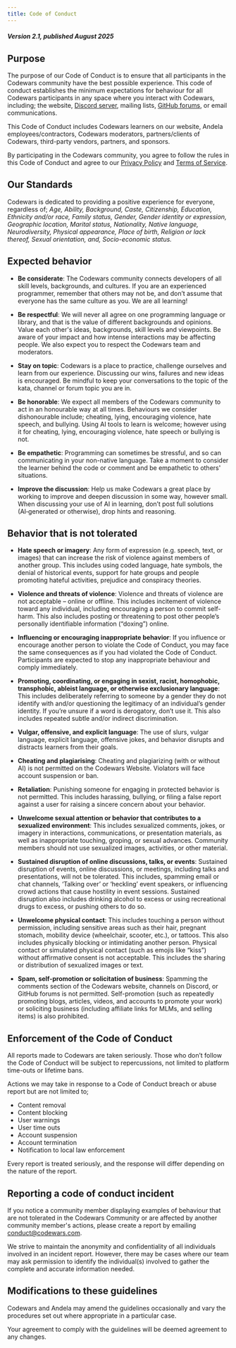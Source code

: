 ```yaml
---
title: Code of Conduct
---
```


##### Version 2.1, published August 2025

## Purpose
The purpose of our Code of Conduct is to ensure that all participants in the Codewars community have the best possible experience. This code of conduct establishes the minimum expectations for behaviour for all Codewars participants in any space where you interact with Codewars, including; the website, [Discord server](https://discord.gg/7U9t33jrgG), mailing lists, [GitHub forums](https://github.com/codewars/codewars.com/discussions), or email communications. 

This Code of Conduct includes Codewars learners on our website, Andela employees/contractors, Codewars moderators, partners/clients of Codewars, third-party vendors, partners, and sponsors.

By participating in the Codewars community, you agree to follow the rules in this Code of Conduct and agree to our [Privacy Policy](https://www.codewars.com/about/privacy) and [Terms of Service](https://www.codewars.com/about/terms-of-service). 

## Our Standards 
Codewars is dedicated to providing a positive experience for everyone, regardless of; _Age, Ability, Background, Caste, Citizenship, Education, Ethnicity and/or race, Family status, Gender, Gender identity or expression, Geographic location, Marital status, Nationality, Native language, Neurodiversity, Physical appearance, Place of birth, Religion or lack thereof, Sexual orientation, and, Socio-economic status._

## Expected behavior 

- **Be considerate**:
The Codewars community connects developers of all skill levels, backgrounds, and cultures. If you are an experienced programmer, remember that others may not be, and don’t assume that everyone has the same culture as you. We are all learning! 

- **Be respectful**:
We will never all agree on one programming language or library, and that is the value of different backgrounds and opinions. Value each other's ideas, backgrounds, skill levels and viewpoints. Be aware of your impact and how intense interactions may be affecting people. We also expect you to respect the Codewars team and moderators.

- **Stay on topic**:
Codewars is a place to practice, challenge ourselves and learn from our experience. Discussing our wins, failures and new ideas is encouraged. Be mindful to keep your conversations to the topic of the kata, channel or forum topic you are in.

- **Be honorable**:
We expect all members of the Codewars community to act in an honourable way at all times. Behaviours we consider dishonourable include; cheating, lying, encouraging violence, hate speech, and bullying. Using AI tools to learn is welcome; however using it for cheating, lying, encouraging violence, hate speech or bullying is not.


- **Be empathetic**:
Programming can sometimes be stressful, and so can communicating in your non-native language. Take a moment to consider the learner behind the code or comment and be empathetic to others' situations.

- **Improve the discussion**:
Help us make Codewars a great place by working to improve and deepen discussion in some way, however small. When discussing your use of AI in learning, don’t post full solutions (AI‑generated or otherwise), drop hints and reasoning.


## Behavior that is not tolerated 

- **Hate speech or imagery**:
Any form of expression (e.g. speech, text, or images) that can increase the risk of violence against members of another group. This includes using coded language, hate symbols, the denial of historical events, support for hate groups and people promoting hateful activities, prejudice and conspiracy theories.


- **Violence and threats of violence**:
Violence and threats of violence are not acceptable – online or offline. This includes incitement of violence toward any individual, including encouraging a person to commit self-harm. This also includes posting or threatening to post other people’s personally identifiable information (“doxing”) online. 


- **Influencing or encouraging inappropriate behavior**:
If you influence or encourage another person to violate the Code of Conduct, you may face the same consequences as if you had violated the Code of Conduct. Participants are expected to stop any inappropriate behaviour and comply immediately.


- **Promoting, coordinating, or engaging in sexist, racist, homophobic, transphobic, ableist language, or otherwise exclusionary language**:
This includes deliberately referring to someone by a gender they do not identify with and/or questioning the legitimacy of an individual’s gender identity. If you’re unsure if a word is derogatory, don’t use it. This also includes repeated subtle and/or indirect discrimination.


- **Vulgar, offensive, and explicit language**:
The use of slurs, vulgar language, explicit language, offensive jokes, and behavior disrupts and distracts learners from their goals. 


- **Cheating and plagiarising**:
Cheating and plagiarizing (with or without AI) is not permitted on the Codewars Website. Violators will face account suspension or ban.


- **Retaliation**:
Punishing someone for engaging in protected behavior is not permitted. This includes harassing, bullying, or filing a false report against a user for raising a sincere concern about your behavior.


- **Unwelcome sexual attention or behavior that contributes to a sexualized environment**:
This includes sexualized comments, jokes, or imagery in interactions, communications, or presentation materials, as well as inappropriate touching, groping, or sexual advances. Community members should not use sexualized images, activities, or other material. 


- **Sustained disruption of online discussions, talks, or events**:
Sustained disruption of events, online discussions, or meetings, including talks and presentations, will not be tolerated. This includes, spamming email or chat channels, ‘Talking over’ or ‘heckling’ event speakers, or influencing crowd actions that cause hostility in event sessions. Sustained disruption also includes drinking alcohol to excess or using recreational drugs to excess, or pushing others to do so.


- **Unwelcome physical contact**:
This includes touching a person without permission, including sensitive areas such as their hair, pregnant stomach, mobility device (wheelchair, scooter, etc.), or tattoos. This also includes physically blocking or intimidating another person. Physical contact or simulated physical contact (such as emojis like “kiss”) without affirmative consent is not acceptable. This includes the sharing or distribution of sexualized images or text.


- **Spam, self-promotion or solicitation of business**: 
Spamming the comments section of the Codewars website, channels on Discord, or GitHub forums is not permitted. Self-promotion (such as repeatedly promoting blogs, articles, videos, and accounts to promote your work) or soliciting business (including affiliate links for MLMs, and selling items) is also prohibited.



## Enforcement of the Code of Conduct
All reports made to Codewars are taken seriously. Those who don’t follow the Code of Conduct will be subject to repercussions, not limited to platform time-outs or lifetime bans.

Actions we may take in response to a Code of Conduct breach or abuse report but are not limited to; 

* Content removal
* Content blocking
* User warnings
* User time outs
* Account suspension 
* Account termination
* Notification to local law enforcement

Every report is treated seriously, and the response will differ depending on the nature of the report.

## Reporting a code of conduct incident 
If you notice a community member displaying examples of behaviour that are not tolerated in the Codewars Community or are affected by another community member's actions, please create a report by emailing conduct@codewars.com. 

We strive to maintain the anonymity and confidentiality of all individuals involved in an incident report. However, there may be cases where our team may ask permission to identify the individual(s) involved to gather the complete and accurate information needed. 

## Modifications to these guidelines 
Codewars and Andela may amend the guidelines occasionally and vary the procedures set out where appropriate in a particular case.

Your agreement to comply with the guidelines will be deemed agreement to any changes. 
